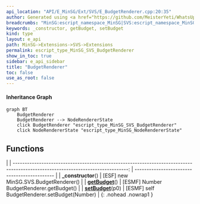 ```yaml
---
api_location: "API/E_MinSG/Ext/SVS/E_BudgetRenderer.cpp:20:35"
author: Generated using <a href="https://github.com/MeisterYeti/WhatsUpDoc">WhatsUpDoc</a>
breadcrumbs: "MinSG:escript_namespace_MinSG|SVS:escript_namespace_MinSG_SVS"
keywords: _constructor, getBudget, setBudget
kind: type
layout: e_api
path: MinSG->Extensions->SVS->Extensions
permalink: escript_type_MinSG_SVS_BudgetRenderer
show_in_toc: true
sidebar: e_api_sidebar
title: "BudgetRenderer"
toc: false
use_as_root: false
---
```


#### Inheritance Graph

```mermaid
graph BT
	BudgetRenderer
	BudgetRenderer --> NodeRendererState
	click BudgetRenderer "escript_type_MinSG_SVS_BudgetRenderer"
	click NodeRendererState "escript_type_MinSG_NodeRendererState"
```

## Functions

|
| ------------------------------------------------------------------------------------------------------------------------------: | -------------------------------------------- | 
| **_constructor**()                                                                                                              | [ESF] new MinSG.SVS.BudgetRenderer()         | 
| **[getBudget](classMinSG_1_1SVS_1_1BudgetRenderer#classMinSG_1_1SVS_1_1BudgetRenderer_1a3f4973bec86c363e0dd989b4a554129f)**()   | [ESMF] Number BudgetRenderer.getBudget()     | 
| **[setBudget](classMinSG_1_1SVS_1_1BudgetRenderer#classMinSG_1_1SVS_1_1BudgetRenderer_1a9bea4d83dd60a10b0bf2588304234102)**(p0) | [ESMF] self BudgetRenderer.setBudget(Number) | 
{: .nohead .nowrap1 }

